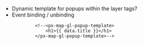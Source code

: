 * Dynamic template for popups within the layer tags?
* Event binding / unbinding

<!--<dom-module id="popup-one">
                <template>
                    <p>{{data.name.foo}}</p>
                </template>
                <script>
                    Polymer({
                    is: 'popup-one',
                    properties: {
                        data: Object,
                    }
                    });
                    </script>
                </dom-module>-->
                <!--<px-map-gl-popup-template>
                    <h1>{{ data.title }}</h1>
                </px-map-gl-popup-template>-->

